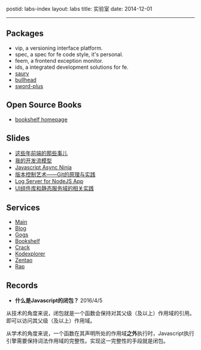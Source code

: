 postid: labs-index
layout: labs
title: 实验室
date: 2014-12-01

---

## Packages

- vip, a versioning interface platform.
- spec, a spec for fe code style, it's personal.
- feem, a frontend exception monitor.
- ids, a integrated development solutions for fe.
- [saury](https://github.com/gejiawen/saury)
- [bullhead](https://github.com/gejiawen/bullhead)
- [sword-plus](https://github.com/gejiawen/sword-plus)


## Open Source Books

- [bookshelf homepage](http://book.gejiawen.com)


## Slides

- [这些年前端的那些事儿](/slides/things-for-fe-in-these-years)
- [我的开发流模型](/slides/my-dev-workflows)
- [Javascript Async Ninja](/slides/javascript-async-ninja)
- [版本控制艺术——Git的原理与实践](/slides/git-theory-and-practise)
- [Log Server for NodeJS App](/slides/log-server-for-nodejs-app)
- [UI组件库和静态服务域的相关实践](/slides/how-to-build-ui-widget-and-static-domain)


## Services

- [Main](http://www.gejiawen.com)
- [Blog](http://blog.gejiawen.com)
- [Gogs](http://gogs.gejiawen.com)
- [Bookshelf](http://book.gejiawen.com)
- [Crack](http://crack.gejiawen.com)
- [Kodexplorer](http://kodexplorer.gejiawen.com)
- [Zentao](http://zentao.gejiawen.com)
- [Rap](http://rap.gejiawen.com)

## Records

- **什么是Javascript的闭包？** 2016/4/5

从技术的角度来说，闭包就是一个函数会保持对其父级（及以上）作用域的引用。即可以访问其父级（及以上）作用域。

从学术的角度来说，一个函数在其声明所处的作用域**之外**执行时，Javascript执行引擎需要保持词法作用域的完整性。实现这一完整性的手段就是闭包。





